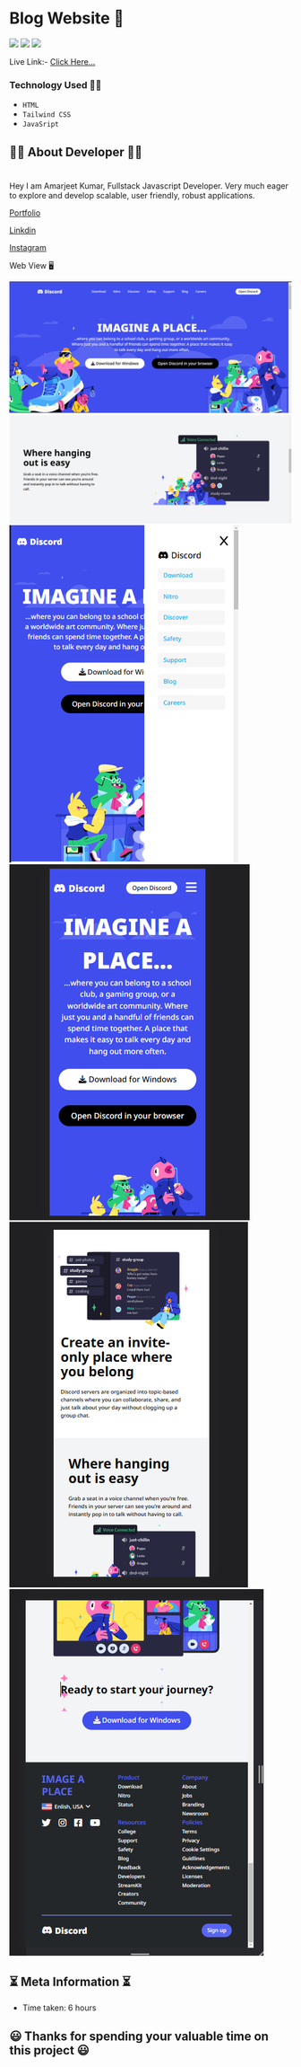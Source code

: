 # Blog Website 📖

![](https://img.shields.io/badge/iNeuron-orange)
![](https://img.shields.io/badge/Hitesh%20Chaoudhry-LCO-g)
![](https://img.shields.io/badge/MERN-Stack-pink)

Live Link:- [Click Here...](https://amarjeet-writeme.vercel.app/)

### Technology Used  🧑‍💻
  - ` HTML `
  - ` Tailwind CSS `
  - ` JavaSript `

<!-- Live Link:- [Click Here!]() -->

## 👨‍💻 About Developer 👨‍💻
#
Hey I am Amarjeet Kumar, Fullstack Javascript Developer. Very much eager to explore and develop scalable, user friendly, robust applications. 

<!-- [Portfolio]() -->

[Portfolio](https://amarjeet-portfolio.netlify.app/)

[Linkdin](https://www.linkedin.com/in/amarjeet-kumar-46b79b236/)

[Instagram](https://www.instagram.com/amarkumar.aaryan.5/)




Web View 🖥️

![](./web-images/first.png)
![](./web-images/second.png)
![](./web-images/third.png)
![](./web-images/fouth.png)
![](./web-images/fifth.png)
![](./web-images/footer.png)


## ⏳ Meta Information ⏳
 - Time taken: 6 hours


## 😃 Thanks for spending your valuable time on this project 😃 